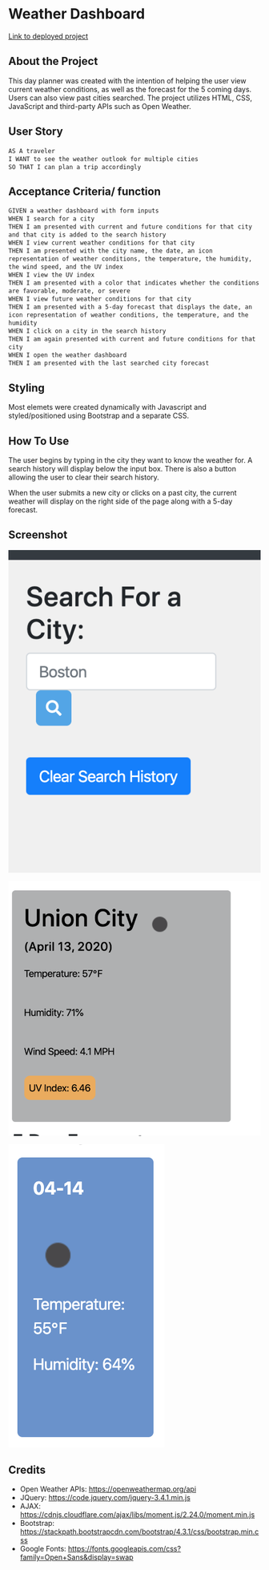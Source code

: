 # Weather Dashboard

[Link to deployed project](https://sinchochan.github.io/06homework/)

## About the Project
This day planner was created with the intention of helping the user view current weather conditions, as well as the forecast for the 5 coming days. Users can also view past cities searched. The project utilizes HTML, CSS, JavaScript and third-party APIs such as Open Weather.

## User Story

```
AS A traveler
I WANT to see the weather outlook for multiple cities
SO THAT I can plan a trip accordingly
```

## Acceptance Criteria/ function

```
GIVEN a weather dashboard with form inputs
WHEN I search for a city
THEN I am presented with current and future conditions for that city and that city is added to the search history
WHEN I view current weather conditions for that city
THEN I am presented with the city name, the date, an icon representation of weather conditions, the temperature, the humidity, the wind speed, and the UV index
WHEN I view the UV index
THEN I am presented with a color that indicates whether the conditions are favorable, moderate, or severe
WHEN I view future weather conditions for that city
THEN I am presented with a 5-day forecast that displays the date, an icon representation of weather conditions, the temperature, and the humidity
WHEN I click on a city in the search history
THEN I am again presented with current and future conditions for that city
WHEN I open the weather dashboard
THEN I am presented with the last searched city forecast
```

## Styling

Most elemets were created dynamically with Javascript and styled/positioned using Bootstrap and a separate CSS.


## How To Use

The user begins by typing in the city they want to know the weather for. A search history will display below the input box. There is also a button allowing the user to clear their search history.

When the user submits a new city or clicks on a past city, the current weather will display on the right side of the page along with a 5-day forecast.

## Screenshot

![history](./assets/images/search.png "Screenshot of search history")

![city](./assets/images/city.png "Screenshot of city")

![weather](./assets/images/info.png "Screenshot of waether info")



## Credits

* Open Weather APIs: https://openweathermap.org/api
* JQuery: https://code.jquery.com/jquery-3.4.1.min.js
* AJAX: https://cdnjs.cloudflare.com/ajax/libs/moment.js/2.24.0/moment.min.js
* Bootstrap: https://stackpath.bootstrapcdn.com/bootstrap/4.3.1/css/bootstrap.min.css
* Google Fonts: https://fonts.googleapis.com/css?family=Open+Sans&display=swap